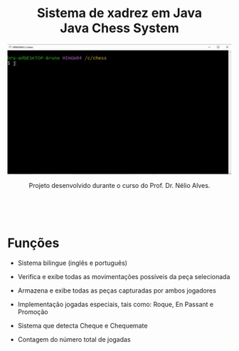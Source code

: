 <h1 align="center"> Sistema de xadrez em Java <br>Java Chess System</h1>
<img src="resources/chess_example.gif">
<p align="center"> Projeto desenvolvido durante o curso do Prof. Dr. Nélio Alves.</p>

<br>
<br>
<br>

# Funções

- Sistema bilingue (inglês e português)

- Verifica e exibe todas as movimentações possíveis da peça selecionada

- Armazena e exibe todas as peças capturadas por ambos jogadores

- Implementação jogadas especiais, tais como: Roque, En Passant e Promoção

- Sistema que detecta Cheque e Chequemate

- Contagem do número total de jogadas
